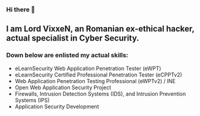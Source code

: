 ### Hi there 👋

## I am Lord VixxeN, an Romanian ex-ethical hacker, actual specialist in Cyber Security.
### Down below are enlisted my actual skills:
- eLearnSecurity Web Application Penetration Tester (eWPT)
- eLearnSecurity Certified Professional Penetration Tester (eCPPTv2)
- Web Application Penetration Testing Professional (eWPTv2) / INE
- Open Web Application Security Project
- Firewalls, Intrusion Detection Systems (IDS), and Intrusion Prevention Systems (IPS)
- Application Security Development
